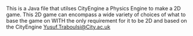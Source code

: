 This is a Java file that utilses CityEngine a Physics Engine to make a 2D game. This 2D game can encompass a wide variety of choices of what to base the game on WITH the only requirement for it to be 2D and based on the CityEngine 
Yusuf.Traboulsi@City.ac.uk